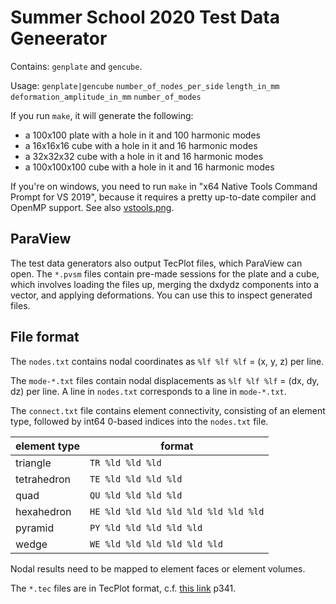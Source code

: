 Summer School 2020 Test Data Geneerator
=======================================

Contains: `genplate` and `gencube`.

Usage: `genplate|gencube` `number_of_nodes_per_side` `length_in_mm` `deformation_amplitude_in_mm` `number_of_modes`

If you run `make`, it will generate the following:

- a 100x100 plate with a hole in it and 100 harmonic modes
- a 16x16x16 cube with a hole in it and 16 harmonic modes
- a 32x32x32 cube with a hole in it and 16 harmonic modes
- a 100x100x100 cube with a hole in it and 16 harmonic modes

If you're on windows, you need to run `make` in "x64 Native Tools Command Prompt for VS 2019", because it requires a pretty up-to-date compiler and OpenMP support. See also [vstools.png](vstools.png).

ParaView
--------

The test data generators also output TecPlot files, which ParaView can open. The `*.pvsm` files contain pre-made sessions for the plate and a cube, which involves loading the files up, merging the dxdydz components into a vector, and applying deformations. You can use this to inspect generated files.

File format
-----------

The `nodes.txt` contains nodal coordinates as `%lf %lf %lf` = (x, y, z) per line.

The `mode-*.txt` files contain nodal displacements as `%lf %lf %lf` = (dx, dy, dz) per line. A line in `nodes.txt` corresponds to a line in `mode-*.txt`.

The `connect.txt` file contains element connectivity, consisting of an element type, followed by int64 0-based indices into the `nodes.txt` file.

| element type | format                                                |
|--------------|-------------------------------------------------------|
| triangle     | `TR %ld %ld %ld`                                      |
| tetrahedron  | `TE %ld %ld %ld %ld`                                  |
| quad         | `QU %ld %ld %ld %ld`                                  |
| hexahedron   | `HE %ld %ld %ld %ld %ld %ld %ld %ld`                  |
| pyramid      | `PY %ld %ld %ld %ld %ld`                              |
| wedge        | `WE %ld %ld %ld %ld %ld %ld`                          |

Nodal results need to be mapped to element faces or element volumes.

The `*.tec` files are in TecPlot format, c.f. [this link](http://home.ustc.edu.cn/~cbq/360_data_format_guide.pdf) p341.
